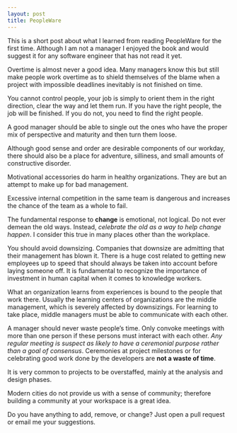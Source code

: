 ```yaml
---
layout: post
title: PeopleWare
---
```


This is a short post about what I learned from reading PeopleWare for
the first time. Although I am not a manager I enjoyed the book and would
suggest it for any software engineer that has not read it yet.

Overtime is almost never a good idea. Many managers know this but still
make people work overtime as to shield themselves of the blame when a
project with impossible deadlines inevitably is not finished on time.

You cannot control people, your job is simply to orient them in the
right direction, clear the way and let them run. If you have the right
people, the job will be finished. If you do not, you need to find the
right people.

A good manager should be able to single out the ones who have the proper
mix of perspective and maturity and then turn them loose.

Although good sense and order are desirable components of our workday,
there should also be a place for adventure, silliness, and small amounts
of constructive disorder.

Motivational accessories do harm in healthy organizations. They are but
an attempt to make up for bad management.

Excessive internal competition in the same team is dangerous and
increases the chance of the team as a whole to fail.

The fundamental response to **change** is emotional, not logical. Do not
ever demean the old ways. Instead, *celebrate the old as a way to help
change happen*. I consider this true in many places other than the
workplace.

You should avoid downsizing. Companies that downsize are admitting that
their management has blown it. There is a huge cost related to getting
new employees up to speed that should always be taken into account
before laying someone off. It is fundamental to recognize the importance
of investment in human capital when it comes to knowledge workers.

What an organization learns from experiences is bound to the people that
work there. Usually the learning centers of organizations are the middle
management, which is severely affected by downsizings. For learning to
take place, middle managers must be able to communicate with each other.

A manager should never waste people’s time. Only convoke meetings with
more than one person if these persons must interact with each other.
*Any regular meeting is suspect as likely to have a ceremonial purpose
rather than a goal of consensus*. Ceremonies at project milestones or
for celebrating good work done by the developers are **not a waste of
time**.

It is very common to projects to be overstaffed, mainly at the analysis
and design phases.

Modern cities do not provide us with a sense of community; therefore
building a community at your workspace is a great idea.

Do you have anything to add, remove, or change? Just open a pull request
or email me your suggestions.
